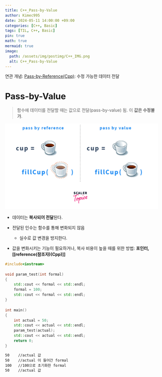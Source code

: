 ```yaml
---
title: C++_Pass-by-Value
author: Kimec995
date: 2024-05-11 14:00:00 +09:00
categories: [C++, Basic]
tags: [TIL, C++, Basic]
pin: true
math: true
mermaid: true
image: 
  path: /assets/img/postimg/C++_IMG.png
  alt: C++_Pass-by-Value
---
```

연관 개념: [Pass-by-Reference(Cpp)](https://kimec995.github.io/posts/C++_Pass-by-Reference/): 수정 가능한 데이터 전달
# Pass-by-Value
> 함수에 데이터를 전달할 때는 값으로 전달(pass-by-value) 됨. 이 **값은 수정불가**.

![image.png](\assets\img\postimg\Cpp_Basic\pass-by-value-img.png)

- 데이터는 **복사되어 전달**된다.

- 전달된 인수는 함수를 통해 변화되지 않음
	- 실수로 값 변경을 방지한다.

- 값을 변화시키는 기능이 필요하거나, 복사 비용이 높을 때를 위한 방법: **포인터, [[reference(참조자)(Cpp)]]**

```c++
#include<iostream>

void param_test(int formal)
{
	std::cout << formal << std::endl;
	formal = 100;
	std::cout << formal << std::endl;
}

int main()
{
	int actual = 50;
	std::cout << actual << std::endl;
	param_test(actual);
	std::cout << actual << std::endl;
	return 0;
}
```

```bash
50    //actual 값
50    //actual 이 들어간 formal
100   //100으로 초기화한 formal
50    //actual 값
```